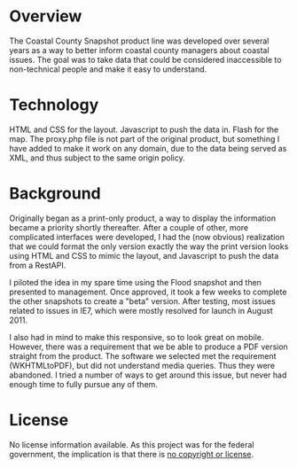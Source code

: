 Overview
========
The Coastal County Snapshot product line was developed over several years as a way to better inform coastal county managers about coastal issues. The goal was to take data that could be considered inaccessible to non-technical people and make it easy to understand.

Technology
==========
HTML and CSS for the layout. Javascript to push the data in. Flash for the map. The proxy.php file is not part of the original product, but something I have added to make it work on any domain, due to the data being served as XML, and thus subject to the same origin policy.

Background
==========
Originally began as a print-only product, a way to display the information became a priority shortly thereafter. After a couple of other, more complicated interfaces were developed, I had the (now obvious) realization that we could format the only version exactly the way the print version looks using HTML and CSS to mimic the layout, and Javascript to push the data from a RestAPI.

I piloted the idea in my spare time using the Flood snapshot and then presented to management. Once approved, it took a few weeks to complete the other snapshots to create a "beta" version. After testing, most issues related to issues in IE7, which were mostly resolved for launch in August 2011.

I also had in mind to make this responsive, so to look great on mobile. However, there was a requirement that we be able to produce a PDF version straight from the product. The software we selected met the requirement (WKHTMLtoPDF), but did not understand media queries. Thus they were abandoned. I tried a number of ways to get around this issue, but never had enough time to fully pursue any of them.

License
=======
No license information available. As this project was for the federal government, the implication is that there is [no copyright or license](http://en.wikipedia.org/wiki/Copyright_status_of_work_by_the_U.S._government).